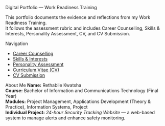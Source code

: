 Digital Portfolio — Work Readiness Training

This portfolio documents the evidence and reflections from my Work Readiness Training.  
It follows the assessment rubric and includes Career Counselling, Skills & Interests, Personality Assessment, CV, and CV Submission.  



 Navigation
- [Career Counselling](./career_counselling.md)  
- [Skills & Interests](./skills_interests.md)  
- [Personality Assessment](./personality.md)  
- [Curriculum Vitae (CV)](./cv.md)  
- [CV Submission](./submissions.md)  



 About Me
**Name:** Rethabile Kwatsha  
**Course:** Bachelor of Information and Communications Technology (Final Year)  
**Modules:** Project Management, Applications Development (Theory & Practice), Information Systems, Project  
**Individual Project:** *24-hour Security Tracking Website* — a web-based system to manage alerts and enhance safety monitoring.  

